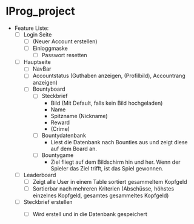# IProg_project

- Feature Liste:
    - [ ] Login Seite
        - [ ] (Neuer Account erstellen)
        - [ ] Einloggmaske
            - [ ] Passwort resetten

    - [ ] Hauptseite
        - [ ] NavBar
        - [ ] Accountstatus (Guthaben anzeigen, (Profilbild), Accountrang anzeigen)
        - [ ] Bountyboard
            - [ ] Steckbrief
                -  Bild (Mit Default, falls kein Bild hochgeladen)
                -  Name
                -  Spitzname (Nickname)
                -  Reward
                -  (Crime)
            - [ ] Bountydatenbank
                - Liest die Datenbank nach Bounties aus und zeigt diese auf dem Board an.
            - [ ] Bountygame
                - Ziel fliegt auf dem Bildschirm hin und her. Wenn der Spieler das Ziel trifft, ist das     Spiel gewonnen.
    - [ ] Leaderboard
        - [ ] Zeigt alle User in einem Table sortiert gesammeltem Kopfgeld
        - [ ] Sortierbar nach mehreren Kriterien (Abschüsse, höhstes einzelnes Kopfgeld, gesamtes               gesammeltes Kopfgeld)
    - [ ] Steckbrief erstellen
        - [ ] Wird erstell und in die Datenbank gespeichert



